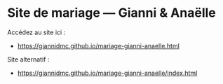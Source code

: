 # Site de mariage — Gianni & Anaëlle

Accédez au site ici :
- https://giannidmc.github.io/mariage-gianni-anaelle.html

Site alternatif :
- https://giannidmc.github.io/mariage-gianni-anaelle/index.html

